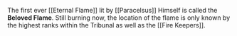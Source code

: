 The first ever [[Eternal Flame]] lit by [[Paracelsus]] Himself is called the **Beloved Flame**. Still burning now, the location of the flame is only known by the highest ranks within the Tribunal as well as the [[Fire Keepers]].